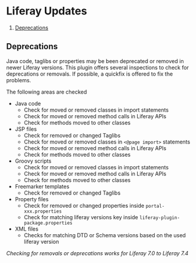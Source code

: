 Liferay Updates
===============

1. [Deprecations](#deprecations)

Deprecations
------------

Java code, taglibs or properties may be been deprecated or removed in newer Liferay versions. This plugin offers several inspections to
check for deprecations or removals. If possible, a quickfix is offered to fix the problems.

The following areas are checked

* Java code
  * Check for moved or removed classes in import statements
  * Check for moved or removed method calls in Liferay APIs
  * Check for methods moved to other classes
* JSP files
  * Check for removed or changed Taglibs
  * Check for moved or removed classes in `<@page import>` statements
  * Check for moved or removed method calls in Liferay APIs
  * Check for methods moved to other classes
* Groovy scripts
  * Check for moved or removed classes in import statements
  * Check for moved or removed method calls in Liferay APIs
  * Check for methods moved to other classes
* Freemarker templates
  * Check for removed or changed Taglibs
* Property files
  * Check for removed or changed properties inside `portal-xxx.properties`
  * Check for matching liferay versions key inside `liferay-plugin-package.properties`
* XML files
  * Checks for matching DTD or Schema versions based on the used liferay version

*Checking for removals or deprecations works for Liferay 7.0 to Liferay 7.4*